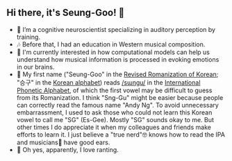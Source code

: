 ## Hi there, it's Seung-Goo! 👋

- 🧠 I’m a cognitive neuroscientist specializing in auditory perception by training.
- 🎶 Before that, I had an education in Western musical composition.
- 🤖 I'm currently interested in how computational models can help us understand how musical information is processed in evoking emotions in our brains.
- 📛 My first name ("Seung-Goo" in the [Revised Romanization of Korean](https://en.wikipedia.org/wiki/Revised_Romanization_of_Korean); "승구" in the [Korean alphabet](https://en.wikipedia.org/wiki/Hangul)) reads [/sɯŋgu/](http://ipa-reader.xyz/?text=/s%C9%AF%C5%8B-gu/&voice=Joey) in the [International Phonetic Alphabet](https://en.wikipedia.org/wiki/International_Phonetic_Alphabet), of which the first vowel may be difficult to guess from its Romanization. I think "Sng-Gu" might be easier because people can correctly read the famous name "Andy Ng". To avoid unnecessary embarrassment, I used to ask those who could not learn this Korean vowel to call me "SG" (Es-Gee). Mostly "SG" sounds okay to me. But other times I do appreciate it when my colleagues and friends make efforts to learn it. I just believe a "true nerd"🤓 knows how to read the IPA and musicians🎹 have good ears.
- 🤬 Oh yes, apparently, I love ranting.

<!--
**seunggookim/seunggookim** is a ✨ _special_ ✨ repository because its `README.md` (this file) appears on your GitHub profile.

Here are some ideas to get you started:

- 🔭 I’m currently working on ...
- 🌱 I’m currently learning ...
- 👯 I’m looking to collaborate on ...
- 🤔 I’m looking for help with ...
- 💬 Ask me about ...
- 📫 How to reach me: ...
- 😄 Pronouns: ...
- ⚡ Fun fact: ...
-->
